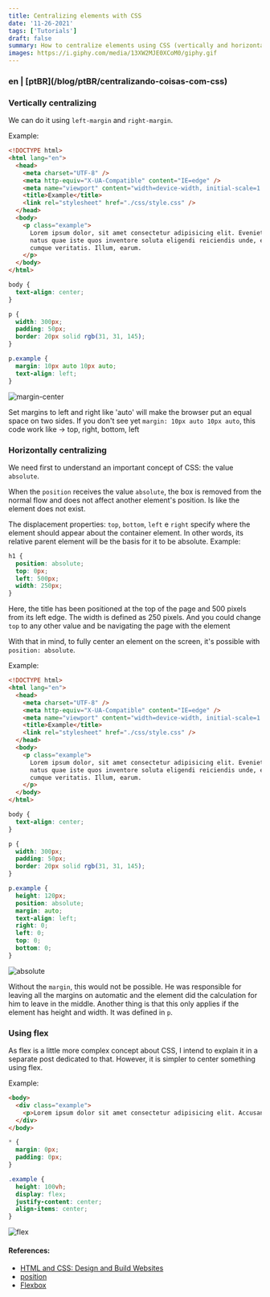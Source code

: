```yaml
---
title: Centralizing elements with CSS
date: '11-26-2021'
tags: ['Tutorials']
draft: false
summary: How to centralize elements using CSS (vertically and horizontally)
images: https://i.giphy.com/media/13XW2MJE0XCoM0/giphy.gif
---
```


<h3>en | [ptBR](/blog/ptBR/centralizando-coisas-com-css)</h3>

### Vertically centralizing

We can do it using `left-margin` and `right-margin`.

Example:

```html
<!DOCTYPE html>
<html lang="en">
  <head>
    <meta charset="UTF-8" />
    <meta http-equiv="X-UA-Compatible" content="IE=edge" />
    <meta name="viewport" content="width=device-width, initial-scale=1.0" />
    <title>Example</title>
    <link rel="stylesheet" href="./css/style.css" />
  </head>
  <body>
    <p class="example">
      Lorem ipsum dolor, sit amet consectetur adipisicing elit. Eveniet dolorem architecto in optio
      natus quae iste quos inventore soluta eligendi reiciendis unde, esse laboriosam ducimus minima
      cumque veritatis. Illum, earum.
    </p>
  </body>
</html>
```

```css
body {
  text-align: center;
}

p {
  width: 300px;
  padding: 50px;
  border: 20px solid rgb(31, 31, 145);
}

p.example {
  margin: 10px auto 10px auto;
  text-align: left;
}
```

![margin-center](https://raw.githubusercontent.com/vit0rr/portfolio/c59e3aaa4bb315b22c38061ad66b8fc54c3a625d/public/static/images/margin.png)

Set margins to left and right like 'auto' will make the browser put an equal space on two sides. If you don't see yet `margin: 10px auto 10px auto`, this code work like -> top, right, bottom, left

### Horizontally centralizing

We need first to understand an important concept of CSS: the value `absolute`.

When the `position` receives the value `absolute`, the box is removed from the normal flow and does not affect another element's position. Is like the element does not exist.

The displacement properties: `top`, `bottom`, `left` e `right` specify where the element should appear about the container element. In other words, its relative parent element will be the basis for it to be absolute.
Example:

```css
h1 {
  position: absolute;
  top: 0px;
  left: 500px;
  width: 250px;
}
```

Here, the title has been positioned at the top of the page and 500 pixels from its left edge. The width is defined as 250 pixels. And you could change `top` to any other value and be navigating the page with the element

With that in mind, to fully center an element on the screen, it's possible with `position: absolute`.

Example:

```html
<!DOCTYPE html>
<html lang="en">
  <head>
    <meta charset="UTF-8" />
    <meta http-equiv="X-UA-Compatible" content="IE=edge" />
    <meta name="viewport" content="width=device-width, initial-scale=1.0" />
    <title>Example</title>
    <link rel="stylesheet" href="./css/style.css" />
  </head>
  <body>
    <p class="example">
      Lorem ipsum dolor, sit amet consectetur adipisicing elit. Eveniet dolorem architecto in optio
      natus quae iste quos inventore soluta eligendi reiciendis unde, esse laboriosam ducimus minima
      cumque veritatis. Illum, earum.
    </p>
  </body>
</html>
```

```css
body {
  text-align: center;
}

p {
  width: 300px;
  padding: 50px;
  border: 20px solid rgb(31, 31, 145);
}

p.example {
  height: 120px;
  position: absolute;
  margin: auto;
  text-align: left;
  right: 0;
  left: 0;
  top: 0;
  bottom: 0;
}
```

![absolute](https://raw.githubusercontent.com/vit0rr/portfolio/23ca09aa8fa467bcdbc03c9ed9a8b9c798560a44/public/static/images/absolute.png)

Without the `margin`, this would not be possible. He was responsible for leaving all the margins on automatic and the element did the calculation for him to leave in the middle. Another thing is that this only applies if the element has height and width. It was defined in `p`.

### Using flex

As flex is a little more complex concept about CSS, I intend to explain it in a separate post dedicated to that. However, it is simpler to center something using flex.

Example:

```html
<body>
  <div class="example">
    <p>Lorem ipsum dolor sit amet consectetur adipisicing elit. Accusantium, aliquam?</p>
  </div>
</body>
```

```css
* {
  margin: 0px;
  padding: 0px;
}

.example {
  height: 100vh;
  display: flex;
  justify-content: center;
  align-items: center;
}
```

![flex](https://github.com/vit0rr/portfolio/blob/393b5dc4a6619fa0c3475d96e226a449eb54b1e8/public/static/images/flex.png?raw=true)

#### References:

- [HTML and CSS: Design and Build Websites](https://www.amazon.com.br/HTML-CSS-Design-Build-Websites/dp/1118008189)
- [position](https://developer.mozilla.org/en-US/docs/Web/CSS/position)
- [Flexbox](https://developer.mozilla.org/pt-BR/docs/Learn/CSS/CSS_layout/Flexbox)
